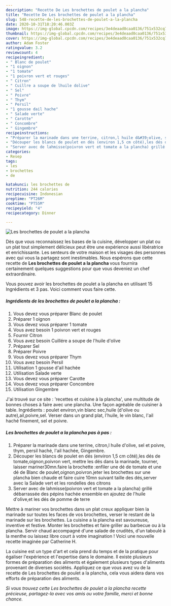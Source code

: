 ```yaml
---
description: "Recette De Les brochettes de poulet a la plancha"
title: "Recette De Les brochettes de poulet a la plancha"
slug: 548-recette-de-les-brochettes-de-poulet-a-la-plancha
date: 2020-10-31T18:20:46.003Z
image: https://img-global.cpcdn.com/recipes/3e4deaad0caa0136/751x532cq70/les-brochettes-de-poulet-a-la-plancha-photo-principale-de-la-recette.jpg
thumbnail: https://img-global.cpcdn.com/recipes/3e4deaad0caa0136/751x532cq70/les-brochettes-de-poulet-a-la-plancha-photo-principale-de-la-recette.jpg
cover: https://img-global.cpcdn.com/recipes/3e4deaad0caa0136/751x532cq70/les-brochettes-de-poulet-a-la-plancha-photo-principale-de-la-recette.jpg
author: Adam Foster
ratingvalue: 3.2
reviewcount: 4
recipeingredient:
- " Blanc de poulet"
- "1 oignon"
- "1 tomate"
- "1 poivron vert et rouges"
- " Citron"
- " Cuillre a soupe de lhuile dolive"
- " Sel"
- " Poivre"
- " Thym"
- " Persil"
- "1 gousse dail hache"
- " Salade verte"
- " Carotte"
- " Concombre"
- " Gingembre"
recipeinstructions:
- "Préparer la marinade dans une terrine, citron,l huile d&#39;olive, sel et poivre, thym, persil haché, l&#39;ail hachée, Gingembre."
- "Découper les blancs de poulet en dés (environ 1,5 cm côté),les dés de tomate,oignon,poivron vert, mettre les dés dans la marinade, tourner, laisser mariner30mn.faire la brochette :enfiler une dé de tomate et une dé de Blanc de poulet,oignon,poivron.jeter les brochettes sur une plancha bien chaude et faire cuire 10mn suivant taille des dés,server avec la Salade vert et les rondelles des citrons"
- "Server avec de lahmisse(poivron vert et tomate a la plancha) grillé débarrassée des pépins hachée ensemble en ajoutez de l&#39;huile d&#39;olive,et les dés de pomme de terre"
categories:
- Resep
tags:
- les
- brochettes
- de

katakunci: les brochettes de 
nutrition: 244 calories
recipecuisine: Indonesian
preptime: "PT26M"
cooktime: "PT55M"
recipeyield: "4"
recipecategory: Dinner

---
```



![Les brochettes de poulet a la plancha](https://img-global.cpcdn.com/recipes/3e4deaad0caa0136/751x532cq70/les-brochettes-de-poulet-a-la-plancha-photo-principale-de-la-recette.jpg)

Dès que vous reconnaissez les bases de la cuisine, développer un plat ou un plat tout simplement délicieux peut être une expérience aussi libératrice et enrichissante. Les senteurs de votre maison et les visages des personnes avec qui vous la partagez sont inestimables. Nous espérons que cette recette de <strong> Les brochettes de poulet a la plancha </strong> vous fournira certainement quelques suggestions pour que vous deveniez un chef extraordinaire.

<!--inarticleads1-->

Vous pouvez avoir les brochettes de poulet a la plancha en utilisant 15 Ingrédients et 3 pas. Voici comment vous faire cette.

##### Ingrédients de les brochettes de poulet a la plancha :

1. Vous devez vous préparer  Blanc de poulet
1. Préparer 1 oignon
1. Vous devez vous préparer 1 tomate
1. Vous avez besoin 1 poivron vert et rouges
1. Fournir  Citron
1. Vous avez besoin  Cuillére a soupe de l&#39;huile d&#39;olive
1. Préparer  Sel
1. Préparer  Poivre
1. Vous devez vous préparer  Thym
1. Vous avez besoin  Persil
1. Utilisation 1 gousse d&#39;ail hachée
1. Utilisation  Salade verte
1. Vous devez vous préparer  Carotte
1. Vous devez vous préparer  Concombre
1. Utilisation  Gingembre


J&#39;ai trouvé sur ce site : &#39;recettes et cuisine à la plancha&#39;, une multitude de bonnes choses à faire avec une plancha. Une façon agréable de cuisiner à table. Ingrédients : poulet environ,vin blanc sec,huile (d&#39;olive ou autre),ail,poivre,sel. Verser dans un grand plat, l&#39;huile, le vin blanc, l&#39;ail haché finement, sel et poivre. 

<!--inarticleads2-->

##### Les brochettes de poulet a la plancha pas à pas :

1. Préparer la marinade dans une terrine, citron,l huile d&#39;olive, sel et poivre, thym, persil haché, l&#39;ail hachée, Gingembre.
1. Découper les blancs de poulet en dés (environ 1,5 cm côté),les dés de tomate,oignon,poivron vert, mettre les dés dans la marinade, tourner, laisser mariner30mn.faire la brochette :enfiler une dé de tomate et une dé de Blanc de poulet,oignon,poivron.jeter les brochettes sur une plancha bien chaude et faire cuire 10mn suivant taille des dés,server avec la Salade vert et les rondelles des citrons
1. Server avec de lahmisse(poivron vert et tomate a la plancha) grillé débarrassée des pépins hachée ensemble en ajoutez de l&#39;huile d&#39;olive,et les dés de pomme de terre


Mettre à mariner vos brochettes dans un plat creux appliquer bien la marinade sur toutes les faces de vos brochettes, verser le restant de la marinade sur les brochettes. La cuisine a la plancha est savoureuse, inventive et festive. Monter les brochettes et faire griller au barbecue ou à la plancha. Servir chaud accompagné d&#39;une salade de crudités, d&#39;un taboulé à la menthe ou laissez libre court à votre imagination ! Voici une nouvelle recette imaginée par Catherine H. 

<!--inarticleads1-->

<p>
La cuisine est un type d'art et cela prend du temps et de la pratique pour égaliser l'expérience et l'expertise dans le domaine. Il existe plusieurs formes de préparation des aliments et également plusieurs types d'aliments provenant de diverses sociétés. Appliquez ce que vous avez vu de la recette de Les brochettes de poulet a la plancha, cela vous aidera dans vos efforts de préparation des aliments.
</p>

<p>
<i>Si vous trouvez cette Les brochettes de poulet a la plancha recette précieuse, partagez-la avec vos amis ou votre famille, merci et bonne chance.</i>
</p>
